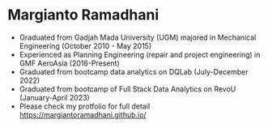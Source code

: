 # Margianto Ramadhani
- Graduated from Gadjah Mada University (UGM) majored in Mechanical Engineering (October 2010 - May 2015)
- Experienced as Planning Engineering (repair and project engineering) in GMF AeroAsia (2016-Present)
- Graduated from bootcamp data analytics on DQLab (July-December 2022)
- Graduated from bootcamp of Full Stack Data Analytics on RevoU (January-April 2023)
- Please check my protfolio for full detail https://margiantoramadhani.github.io/
